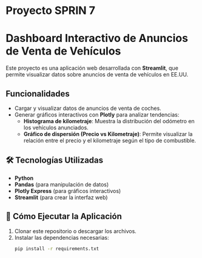 # Proyecto SPRIN 7
# Dashboard Interactivo de Anuncios de Venta de Vehículos  

Este proyecto es una aplicación web desarrollada con **Streamlit**, que permite visualizar datos sobre anuncios de venta de vehículos en EE.UU.  

## Funcionalidades  
- Cargar y visualizar datos de anuncios de venta de coches.  
- Generar gráficos interactivos con **Plotly** para analizar tendencias:  
   - **Histograma de kilometraje**: Muestra la distribución del odómetro en los vehículos anunciados.  
   - **Gráfico de dispersión (Precio vs Kilometraje)**: Permite visualizar la relación entre el precio y el kilometraje según el tipo de combustible.  

## 🛠 Tecnologías Utilizadas  
- **Python**  
- **Pandas** (para manipulación de datos)  
- **Plotly Express** (para gráficos interactivos)  
- **Streamlit** (para crear la interfaz web)  

## 🚀 Cómo Ejecutar la Aplicación  
1. Clonar este repositorio o descargar los archivos.  
2. Instalar las dependencias necesarias:  
   ```bash
   pip install -r requirements.txt
